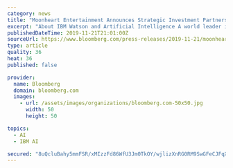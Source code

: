```yaml
---
category: news
title: "Moonheart Entertainment Announces Strategic Investment Partnership With Saba Industries Group And Collaboration With IBM Watson"
excerpt: "About IBM Watson and Artificial Intelligence A world leader in AI for business, Watson solutions have been deployed in thousands of engagements with clients across 20 industries in 80 countries. Additionally, IBM Research is a world leader in the science of AI. In 2018, IBM secured over 1600 AI-related patents. Contact: Sue Fleishman ..."
publishedDateTime: 2019-11-21T21:01:00Z
sourceUrl: https://www.bloomberg.com/press-releases/2019-11-21/moonheart-entertainment-announces-strategic-investment-partnership-with-saba-industries-group-and-collaboration-with-ibm-watson
type: article
quality: 36
heat: 36
published: false

provider:
  name: Bloomberg
  domain: bloomberg.com
  images:
    - url: /assets/images/organizations/bloomberg.com-50x50.jpg
      width: 50
      height: 50

topics:
  - AI
  - IBM AI

secured: "8uQcluBahy5mmFSR/xMIzzFd86WfU3Jm0TkOY/wjlizXnRG0RM9SwGFeCJFqXI3IZe6Kax38q3lBdx91W6g/quj2o/340CK4mVzIxf8U0TpWJgWLveMMuFFubSAAJRuNxPfcs2mC/bK/8dwFFoEEJ1lgTBsuI0RS/FsLX+6HxH7+sBWa1vQy/gFvt/uyf+a8eTzVF1e3jH/Fsaiw29NixU905V6QR5BqCzcMMrotIcXK/otvCKrKFZKzjyRAjhl8qPATyfPBFto673Ya1/fe5w==;jduVx3hrQpOiYVr4VT/uKw=="
---
```


